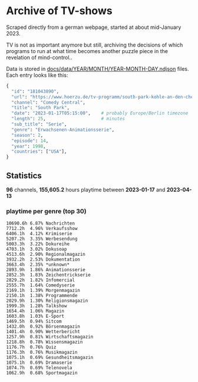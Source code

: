 # Archive of TV-shows

Scraped directly from a german webpage, started at about mid-January 2023.

TV is not as important anymore but still, archiving the decisions of which programs to run at what time
becomes another puzzle piece in the revelation of mind-control.. 

Data is stored in [docs/data/YEAR/MONTH/YEAR-MONTH-DAY.ndjson](docs/data/) files. 
Each entry looks like this:

```python
{
  "id": "181043890", 
  "url": "https://www.hoerzu.de/tv-programm/south-park-kohle-an-den-chefkoch/bid_181043890/", 
  "channel": "Comedy Central", 
  "title": "South Park", 
  "date": "2023-01-17T05:15:00",    # probably Europe/Berlin timezone 
  "length": 25,                     # minutes 
  "sub_title": "Serie", 
  "genre": "Erwachsenen-Animationsserie", 
  "season": 2, 
  "episode": 14, 
  "year": 1998, 
  "countries": ["USA"],
}
```

## Statistics

**96** channels, **155,605.2** hours playtime between **2023-01-17** and **2023-04-13**


### playtime per genre (top 30)

    10690.6h 6.87% Nachrichten
    7712.2h  4.96% Verkaufsshow
    6406.1h  4.12% Krimiserie
    5207.2h  3.35% Werbesendung
    5003.3h  3.22% Dokureihe
    4703.1h  3.02% Dokusoap
    4513.6h  2.90% Regionalmagazin
    3932.2h  2.53% Dokumentation
    3663.4h  2.35% *unknown*
    2893.9h  1.86% Animationsserie
    2852.3h  1.83% Zeichentrickserie
    2829.2h  1.82% Infomercial
    2555.7h  1.64% Comedyserie
    2169.1h  1.39% Morgenmagazin
    2150.1h  1.38% Programmende
    2029.9h  1.30% Religionsmagazin
    1999.3h  1.28% Talkshow
    1654.4h  1.06% Magazin
    1603.8h  1.03% E-Sport
    1469.5h  0.94% Sitcom
    1432.0h  0.92% Börsenmagazin
    1401.4h  0.90% Wetterbericht
    1257.9h  0.81% Wirtschaftsmagazin
    1218.8h  0.78% Wissensmagazin
    1176.7h  0.76% Quiz
    1176.3h  0.76% Musikmagazin
    1075.1h  0.69% Gesundheitsmagazin
    1075.1h  0.69% Dramaserie
    1074.7h  0.69% Telenovela
    1062.9h  0.68% Sportmagazin
